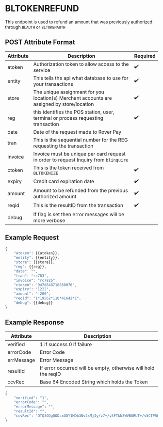 # BLTOKENREFUND

This endpoint is used to refund an amount that was previously authorized through `BLAUTH` or `BLTOKENAUTH`

## POST Attribute Format

| Attribute | Description                                                                               | Required           |
| --------- | ----------------------------------------------------------------------------------------- | ------------------ |
| atoken    | Authorization token to allow access to the service                                        | :heavy_check_mark: |
| entity    | This tells the api what database to use for your transactions                              | :heavy_check_mark: |
| store     | The unique assignment for you location(s) Merchant accounts are assigned by store/location | :heavy_check_mark: |
| reg       | this identifies the POS station, user, terminal or process requesting transaction          | :heavy_check_mark: |
| date      | Date of the request made to Rover Pay                                                     |
| tran      | This is the sequential number for the REG requesting the transaction                      |
| invoice   | Invoice must be unique per card request in order to request Inquiry from `blinquire`      |
| ctoken    | This is the token received from `BLTOKENIZE`                                              | :heavy_check_mark: |
| expiry    | Credit card expiration date                                                               | :heavy_check_mark: |
| amount    | Amount to be refunded from the previous authorized amount                                 | :heavy_check_mark: |
| reqid     | This is the resultID from the transaction                                                 | :heavy_check_mark: |
| debug     | If flag is set then error messages will be more verbose                                   |

## Example Request

```Javascript
{
    "atoken": {{atoken}},
    "entity": {{entity}},
    "store": {{store}},
    "reg": {{reg}},
    "date": "",
    "tran": "rc783",
    "invoice": "rc7826",
    "ctoken": "9478848718650076",
    "expiry": "1222",
    "amount": "-200",
    "reqid": "1*19562*110*41642*1",
    "debug": {{debug}}
}
```

## Example Response

| Attribute  | Description                                                   |
| ---------- | ------------------------------------------------------------- |
| verified   | 1 if success 0 if failure                                     |
| errorCode  | Error Code                                                    |
| errMessage | Error Message                                                 |
| resultId   | If error occurred will be empty, otherwise will hold the reqID |
| ccvRec     | Base 64 Encoded String which holds the Token                  |

```Javascript
{
    "verified": "1",
    "errorCode": "",
    "errorMessage": "",
    "resultId": "",
    "ccvRec": "OTQ3ODg0ODcxODY1MDA3Nv4xMjIy/v7+/v5FTkNSWVBURUT+/v5CTP5Q/v5bRDEwXSBBIGNoYXJnZSBmb3IgdGhpcyB0cmFuc2FjdGlvbiwgYW5kIGFtb3VudCBhbHJlYWR5IGV4aXN0cyEH/TwxPj1DaGFyZ2UgdGhpcyBjYXJkIGFnYWluLCA8Mj49VXNlIGV4aXN0aW5nIGF1dGhvcml6YXRpb24sIDwzPj1FeGl0/v7+/v7+/v7+/v7+/v7+/v7+/v7+/v7+/v5UT0tFTi1SRVRVUk7+/kJPTFT+/v7+/v4xKjE5NTYyKjExMCo0MTY0Miox/v7+/v7+/v7+/v7+/v7+/v7+/v7+/v5yYzc4MjY="
}
```
